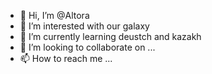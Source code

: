 - 👋 Hi, I’m @Altora
- 👀 I’m interested with our galaxy
- 🌱 I’m currently learning deustch and kazakh
- 💞️ I’m looking to collaborate on ...
- 📫 How to reach me ...

<!---
Altora/Altora is a ✨ special ✨ repository because its `README.md` (this file) appears on your GitHub profile.
You can click the Preview link to take a look at your changes.
--->
